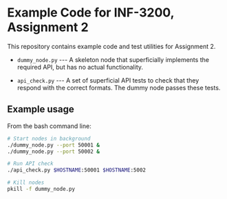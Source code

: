Example Code for INF-3200, Assignment 2
=====================================================

This repository contains example code and test utilities for Assignment 2.

- `dummy_node.py` ---
    A skeleton node that superficially implements the required API, but has no
    actual functionality.

- `api_check.py` ---
    A set of superficial API tests to check that they respond with the correct formats.
    The dummy node passes these tests.

Example usage
--------------------------------------------------

From the bash command line:

```bash
# Start nodes in background
./dummy_node.py --port 50001 &
./dummy_node.py --port 50002 &

# Run API check
./api_check.py $HOSTNAME:50001 $HOSTNAME:5002

# Kill nodes
pkill -f dummy_node.py
```
